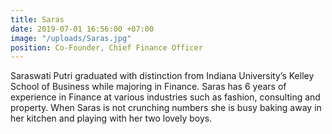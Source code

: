 ```yaml
---
title: Saras
date: 2019-07-01 16:56:00 +07:00
image: "/uploads/Saras.jpg"
position: Co-Founder, Chief Finance Officer
---
```


Saraswati Putri graduated with distinction from Indiana University’s Kelley School of Business while majoring in Finance. Saras has 6 years of experience in Finance at various industries such as fashion, consulting and property. When Saras is not crunching numbers she is busy baking away in her kitchen and playing with her two lovely boys.
